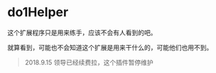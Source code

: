 # do1Helper
这个扩展程序只是用来练手，应该不会有人看到的吧。

就算看到，可能也不会知道这个扩展是用来干什么的，可能他们也用不到。

> 2018.9.15 领导已经续费拉，这个插件暂停维护
